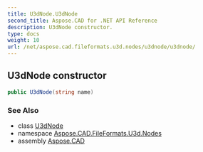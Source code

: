 ```yaml
---
title: U3dNode.U3dNode
second_title: Aspose.CAD for .NET API Reference
description: U3dNode constructor. 
type: docs
weight: 10
url: /net/aspose.cad.fileformats.u3d.nodes/u3dnode/u3dnode/
---
```

## U3dNode constructor

```csharp
public U3dNode(string name)
```

### See Also

* class [U3dNode](../)
* namespace [Aspose.CAD.FileFormats.U3d.Nodes](../../u3dnode/)
* assembly [Aspose.CAD](../../../)



